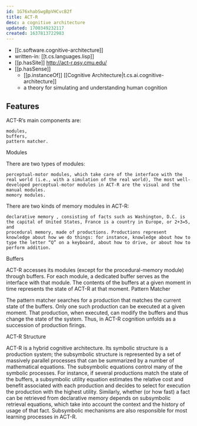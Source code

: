 ```yaml
---
id: 1G76xhabSwgBpVHCvcB2f
title: ACT-R
desc: a cognitive architecture
updated: 1700349232117
created: 1637813722983
---
```


- [[c.software.cognitive-architecture]]
- written-in:   [[t.cs.languages.lisp]]
- [[p.hasSite]] http://act-r.psy.cmu.edu/
- [[p.hasSense]]
  - [[p.instanceOf]] [[Cognitive Architecture|t.cs.ai.cognitive-architecture]]
  - a theory for simulating and understanding human cognition

## Features

ACT-R’s main components are:

    modules,
    buffers,
    pattern matcher.

Modules

There are two types of modules:

    perceptual-motor modules, which take care of the interface with the real world (i.e., with a simulation of the real world), The most well-developed perceptual-motor modules in ACT-R are the visual and the manual modules.
    memory modules.

There are two kinds of memory modules in ACT-R:

    declarative memory , consisting of facts such as Washington, D.C. is the capital of United States, France is a country in Europe, or 2+3=5, and
    procedural memory, made of productions. Productions represent knowledge about how we do things: for instance, knowledge about how to type the letter “Q” on a keyboard, about how to drive, or about how to perform addition.

Buffers

ACT-R accesses its modules (except for the procedural-memory module) through buffers. For each module, a dedicated buffer serves as the interface with that module. The contents of the buffers at a given moment in time represents the state of ACT-R at that moment.
Pattern Matcher

The pattern matcher searches for a production that matches the current state of the buffers. Only one such production can be executed at a given moment. That production, when executed, can modify the buffers and thus change the state of the system. Thus, in ACT-R cognition unfolds as a succession of production firings.

ACT-R Structure

ACT-R is a hybrid cognitive architecture. Its symbolic structure is a production system; the subsymbolic structure is represented by a set of massively parallel processes that can be summarized by a number of mathematical equations. The subsymbolic equations control many of the symbolic processes. For instance, if several productions match the state of the buffers, a subsymbolic utility equation estimates the relative cost and benefit associated with each production and decides to select for execution the production with the highest utility. Similarly, whether (or how fast) a fact can be retrieved from declarative memory depends on subsymbolic retrieval equations, which take into account the context and the history of usage of that fact. Subsymbolic mechanisms are also responsible for most learning processes in ACT-R.